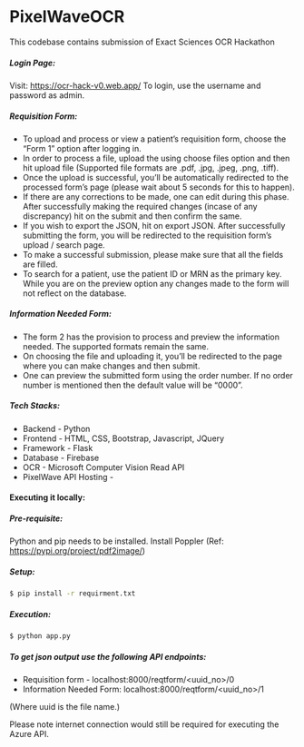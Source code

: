 # PixelWaveOCR

This codebase contains submission of Exact Sciences OCR Hackathon

##### Login Page:
Visit: https://ocr-hack-v0.web.app/
To login, use the username and password as admin.

##### Requisition Form: 
  -  To upload and process or view a patient’s requisition form, choose the “Form 1” option after logging in. 
  -  In order to process a file, upload the using choose files option and then hit upload file (Supported file formats are .pdf, .jpg, .jpeg, .png, .tiff). 
  -  Once the upload is successful, you’ll be automatically redirected to the processed form’s page (please wait about 5 seconds for this to happen). 
  -  If there are any corrections to be made, one can edit during this phase. After successfully making the required changes (incase of any discrepancy) hit on the submit and then confirm the same. 
  -  If you wish to export the JSON, hit on export JSON. After successfully submitting the form, you will be redirected to the requisition form’s upload / search page. 
  -  To make a successful submission, please make sure that all the fields are filled. 
  -  To search for a patient, use the patient ID or MRN as the primary key. While you are on the preview option any changes made to the form will not reflect on the database.

##### Information Needed Form: 
  -  The form 2 has the provision to process and preview the information needed. The supported formats remain the same. 
  -  On choosing the file and uploading it, you’ll be redirected to the page where you can make changes and then submit. 
  -  One can preview the submitted form using the order number. If no order number is mentioned then the default value will be “0000”. 

##### Tech Stacks:
 - Backend - Python
 - Frontend - HTML, CSS, Bootstrap, Javascript, JQuery
 - Framework - Flask
 - Database - Firebase
 - OCR - Microsoft Computer Vision Read API
 - PixelWave API Hosting -  

#### Executing it locally:
##### Pre-requisite:
Python and pip needs to be installed.
Install Poppler (Ref: https://pypi.org/project/pdf2image/) 

##### Setup:
```sh
$ pip install -r requirment.txt
```
##### Execution:
```sh
$ python app.py
```
##### To get json output use the following API endpoints:
  - Requisition form - localhost:8000/reqtform/<uuid_no>/0
  - Information Needed Form: localhost:8000/reqtform/<uuid_no>/1

(Where uuid is the file name.)

Please note internet connection would still be required for executing the Azure API.
